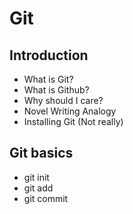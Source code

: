 # Git

## Introduction
* What is Git?
* What is Github?
* Why should I care?
* Novel Writing Analogy
* Installing Git (Not really)

## Git basics
* git init
* git add
* git commit

